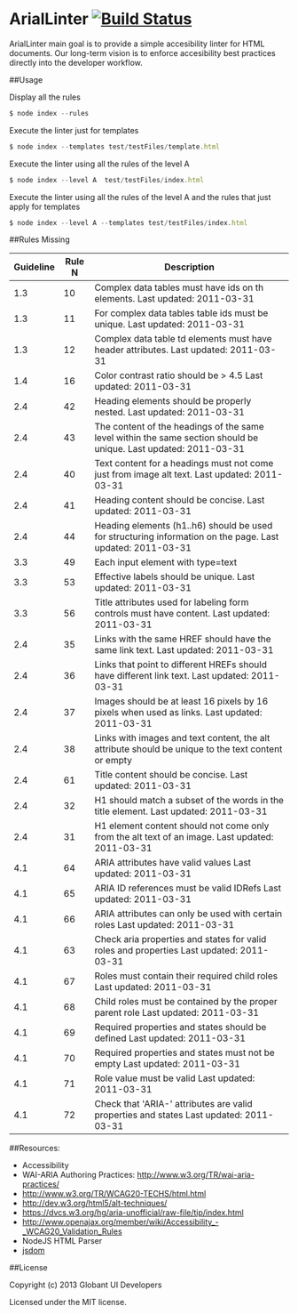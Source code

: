 ArialLinter [![Build Status](https://api.travis-ci.org/globant-ui/arialinter.png?branch=master)](http://travis-ci.org/globant-ui/arialinter)
============
ArialLinter main goal is to provide a simple accesibility linter for HTML documents. Our long-term vision is to enforce accesibility best practices directly into the developer workflow.


##Usage

Display all the rules
```javascript
$ node index --rules
```

Execute the linter just for templates
```javascript
$ node index --templates test/testFiles/template.html
```
Execute the linter using all the rules of the level A
```javascript
$ node index --level A  test/testFiles/index.html
```
Execute the linter using all the rules of the level A and the rules that just apply for templates
```javascript
$ node index --level A --templates test/testFiles/index.html
```

##Rules Missing

Guideline | Rule N | Description
----------|--------|-----------------------------------------
1.3       |   10   | Complex data tables must have ids on th elements. Last updated: 2011-03-31
1.3       |   11   | For complex data tables table ids must be unique. Last updated: 2011-03-31
1.3       |   12   | Complex data table td elements must have header attributes. Last updated: 2011-03-31
1.4       |   16   | Color contrast ratio should be > 4.5 Last updated: 2011-03-31
2.4       |   42   | Heading elements should be properly nested. Last updated: 2011-03-31
2.4       |   43   | The content of the headings of the same level within the same section should be unique. Last updated: 2011-03-31
2.4       |   40   | Text content for a headings must not come just from image alt text. Last updated: 2011-03-31
2.4       |   41   | Heading content should be concise. Last updated: 2011-03-31
2.4       |   44   | Heading elements (h1..h6) should be used for structuring information on the page. Last updated: 2011-03-31
3.3       |   49   | Each input element with type=text | password | checkbox | radio | file and each select and textarea element should either be referenced by the for attribute of a label element via its id attribute, or have a title attribute. Last updated: 2011-03-31
3.3       |   53   | Effective labels should be unique. Last updated: 2011-03-31
3.3       |   56   | Title attributes used for labeling form controls must have content. Last updated: 2011-03-31
2.4       |   35   | Links with the same HREF should have the same link text. Last updated: 2011-03-31
2.4       |   36   | Links that point to different HREFs should have different link text. Last updated: 2011-03-31
2.4       |   37   | Images should be at least 16 pixels by 16 pixels when used as links. Last updated: 2011-03-31
2.4       |   38   | Links with images and text content, the alt attribute should be unique to the text content or empty
2.4       |   61   | Title content should be concise. Last updated: 2011-03-31
2.4       |   32   | H1 should match a subset of the words in the title element. Last updated: 2011-03-31
2.4       |   31   | H1 element content should not come only from the alt text of an image. Last updated: 2011-03-31
4.1       |   64   | ARIA attributes have valid values Last updated: 2011-03-31
4.1       |   65   | ARIA ID references must be valid IDRefs Last updated: 2011-03-31
4.1       |   66   | ARIA attributes can only be used with certain roles Last updated: 2011-03-31
4.1       |   63   | Check aria properties and states for valid roles and properties Last updated: 2011-03-31
4.1       |   67   | Roles must contain their required child roles Last updated: 2011-03-31
4.1       |   68   | Child roles must be contained by the proper parent role Last updated: 2011-03-31
4.1       |   69   | Required properties and states should be defined Last updated: 2011-03-31
4.1       |   70   | Required properties and states must not be empty Last updated: 2011-03-31
4.1       |   71   | Role value must be valid Last updated: 2011-03-31
4.1       |   72   | Check that 'ARIA-' attributes are valid properties and states Last updated: 2011-03-31



##Resources:
* Accessibility
 * WAI-ARIA Authoring Practices: http://www.w3.org/TR/wai-aria-practices/
 * http://www.w3.org/TR/WCAG20-TECHS/html.html
 * http://dev.w3.org/html5/alt-techniques/
 * https://dvcs.w3.org/hg/aria-unofficial/raw-file/tip/index.html
 * http://www.openajax.org/member/wiki/Accessibility_-_WCAG20_Validation_Rules
* NodeJS HTML Parser
 * [jsdom](https://github.com/tmpvar/jsdom)

##License

Copyright (c) 2013 Globant UI Developers

Licensed under the MIT license.
